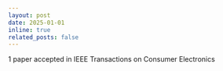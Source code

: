 ```yaml
---
layout: post
date: 2025-01-01
inline: true
related_posts: false
---
```


1 paper accepted in IEEE Transactions on Consumer Electronics
